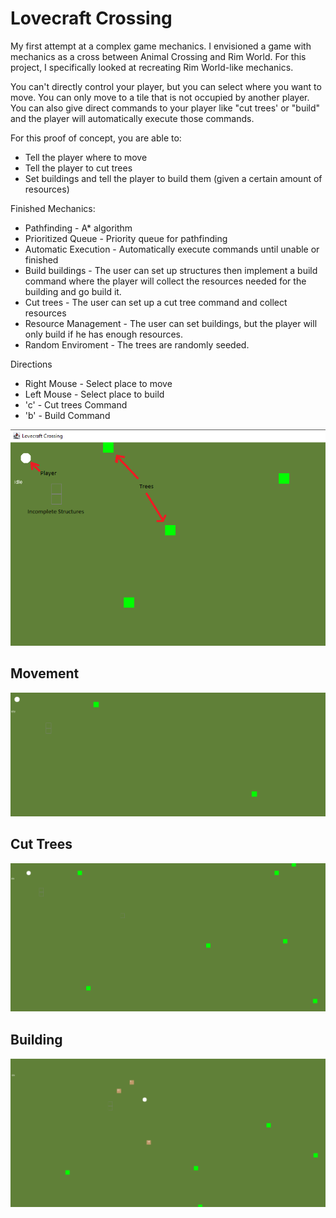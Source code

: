 # Lovecraft Crossing

My first attempt at a complex game mechanics. I envisioned a game with mechanics as a cross between Animal Crossing and Rim World. For this project, I specifically looked at recreating Rim World-like mechanics.

You can't directly control  your player, but you can select where you want to move. You can only move to a tile that is not occupied by another player. You can also give direct commands to your player like "cut trees' or "build" and the player will automatically execute those commands.

For this proof of concept, you are able to:
* Tell the player where to move
* Tell the player to cut trees
* Set buildings and tell the player to build them (given a certain amount of resources)

Finished Mechanics:
* Pathfinding - A* algorithm
* Prioritized Queue - Priority queue for pathfinding
* Automatic Execution - Automatically execute commands until unable or finished
* Build buildings - The user can set up structures then implement a build command where the player will collect the resources needed for the building and go build it.
* Cut trees - The user can set up a cut tree command and collect resources
* Resource Management - The user can set buildings, but the player will only build if he has enough resources.
* Random Enviroment - The trees are randomly seeded.


Directions
* Right Mouse - Select place to move
* Left Mouse - Select place to build
* 'c' - Cut trees Command
* 'b' - Build Command


![Diagram](lovecraft-ss-diagram.png)
## Movement
![Movement](lovecraft-ss-movement.gif)
## Cut Trees
![Cut Tree](lovecraft-ss-cuttingwood.gif)
## Building
![Building](lovecraft-ss-building.gif)

